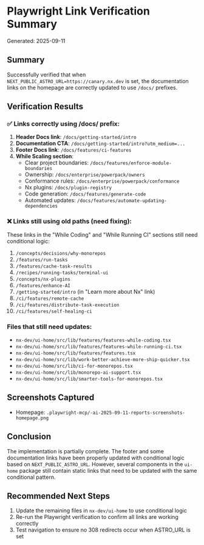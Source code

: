 # Playwright Link Verification Summary
Generated: 2025-09-11

## Summary

Successfully verified that when `NEXT_PUBLIC_ASTRO_URL=https://canary.nx.dev` is set, the documentation links on the homepage are correctly updated to use `/docs/` prefixes.

## Verification Results

### ✅ Links correctly using /docs/ prefix:
1. **Header Docs link**: `/docs/getting-started/intro`
2. **Documentation CTA**: `/docs/getting-started/intro?utm_medium=...`
3. **Footer Docs link**: `/docs/features/ci-features`
4. **While Scaling section**:
   - Clear project boundaries: `/docs/features/enforce-module-boundaries`
   - Ownership: `/docs/enterprise/powerpack/owners`
   - Conformance rules: `/docs/enterprise/powerpack/conformance`
   - Nx plugins: `/docs/plugin-registry`
   - Code generation: `/docs/features/generate-code`
   - Automated updates: `/docs/features/automate-updating-dependencies`

### ❌ Links still using old paths (need fixing):
These links in the "While Coding" and "While Running CI" sections still need conditional logic:
1. `/concepts/decisions/why-monorepos`
2. `/features/run-tasks`
3. `/features/cache-task-results`
4. `/recipes/running-tasks/terminal-ui`
5. `/concepts/nx-plugins`
6. `/features/enhance-AI`
7. `/getting-started/intro` (in "Learn more about Nx" link)
8. `/ci/features/remote-cache`
9. `/ci/features/distribute-task-execution`
10. `/ci/features/self-healing-ci`

### Files that still need updates:
- `nx-dev/ui-home/src/lib/features/features-while-coding.tsx`
- `nx-dev/ui-home/src/lib/features/features-while-running-ci.tsx`
- `nx-dev/ui-home/src/lib/features/features.tsx`
- `nx-dev/ui-home/src/lib/work-better-achieve-more-ship-quicker.tsx`
- `nx-dev/ui-home/src/lib/ci-for-monorepos.tsx`
- `nx-dev/ui-home/src/lib/monorepo-ai-support.tsx`
- `nx-dev/ui-home/src/lib/smarter-tools-for-monorepos.tsx`

## Screenshots Captured
- Homepage: `.playwright-mcp/-ai-2025-09-11-reports-screenshots-homepage.png`

## Conclusion

The implementation is partially complete. The footer and some documentation links have been properly updated with conditional logic based on `NEXT_PUBLIC_ASTRO_URL`. However, several components in the `ui-home` package still contain static links that need to be updated with the same conditional pattern.

## Recommended Next Steps

1. Update the remaining files in `nx-dev/ui-home` to use conditional logic
2. Re-run the Playwright verification to confirm all links are working correctly
3. Test navigation to ensure no 308 redirects occur when ASTRO_URL is set